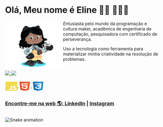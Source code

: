 # Olá, Meu nome é Eline 👋🏾 👩🏾‍💻

<div>
  <img align="left" alt="eline-octacat" height="160em" width="190em" src="img/octacat.gif">
  <div>
    <p>
      <i>E</i>ntusiasta pelo mundo da programação e cultura maker, acadêmica de engenharia de computação, pesquisadora com certificado de perseverança.
    <p>
     Uso a tecnologia como ferramenta para materializar minha criatividade na resolução de problemas.
    </p>
    </P>
  </div>
</div>

##

<a href="https://beacons.ai/elinefarias">
  <img height="190em" src="https://github-readme-stats.vercel.app/api?username=elinefarias&show_icons=true&theme=vue&include_all_commits=true&count_private=true"/>
  <img height="190em" src="https://github-readme-stats.vercel.app/api/top-langs/?username=elinefarias&layout=compact&langs_count=7&theme=vue"/>
</div>

<div style="display: inline_block"><br>
  <img align="center" alt="eline-Js" height="30" width="40" src="https://raw.githubusercontent.com/devicons/devicon/master/icons/javascript/javascript-plain.svg">
  <img align="center" alt="eline-HTML" height="30" width="40" src="https://raw.githubusercontent.com/devicons/devicon/master/icons/html5/html5-original.svg">
  <img align="center" alt="eline-CSS" height="30" width="40" src="https://raw.githubusercontent.com/devicons/devicon/master/icons/css3/css3-original.svg">
</div>

##
### Encontre-me na web 🌎: <a href="https://www.linkedin.com/in/eline-farias/" target="_blank">LinkedIn</a> |  <a href="https://www.instagram.com/farias_eline/" target="_blank">Instagram</a>
##

![Snake animation](https://github.com/ElineFarias/ElineFarias/blob/output/github-contribution-grid-snake.svg)
<!-- Emojis utilizados https://www.webfx.com/tools/emoji-cheat-sheet/-->
